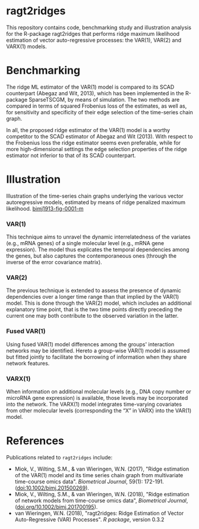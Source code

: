 # ragt2ridges

This repository contains code, benchmarking study and illustration analysis for the R-package ragt2ridges that performs ridge maximum likelihood estimation of vector auto-regressive processes: the VAR(1), VAR(2) and VARX(1) models.

# Benchmarking 

The ridge ML estimator of the VAR(1) model is compared to its SCAD counterpart (Abegaz and Wit, 2013), which has been implemented in the R-package SparseTSCGM, by means of simulation. The two methods are compared in terms of squared Frobenius loss of the estimates, as well as, for sensitivity and specificity of their edge selection of the time-series chain graph.

In all, the proposed ridge estimator of the VAR(1) model is a worthy competitor to the SCAD estimator of Abegaz and Wit (2013). With respect to the Frobenius loss the ridge estimator seems even preferable, while for more high-dimensional settings the edge selection properties of the ridge estimator not inferior to that of its SCAD counterpart.

# Illustration

Illustration of the time-series chain graphs underlying the various vector autoregressive models, estimated by means of ridge penalized maximum likelihood.
[bimj1913-fig-0001-m](https://user-images.githubusercontent.com/22052679/124127531-1e0e8500-da7c-11eb-84d0-f7994efbf4a1.jpeg)

### VAR(1)
This technique aims to unravel the dynamic interrelatedness of the variates (e.g., mRNA genes) of a single molecular level (e.g., mRNA gene expression). The model thus explicates the temporal dependencies among the genes, but also captures the contemporaneous ones (through the inverse of the error covariance matrix).
### VAR(2)
The previous technique is extended to assess the presence of dynamic dependencies over a longer time range than that implied by the VAR(1) model. This is done through the VAR(2) model, which includes an additional explanatory time point, that is the two time points directly preceding the current one may both contribute to the observed variation in the latter. 
### Fused VAR(1)
Using fused VAR(1) model differences among the groups' interaction networks may be identified. Hereto a group-wise VAR(1) model is assumed but fitted jointly to facilitate the borrowing of information when they share network features.
### VARX(1)
When information on additional molecular levels (e.g., DNA copy number or microRNA gene expression) is available, those levels may be incorporated into the network. The VARX(1) model integrates time-varying covariates from other molecular levels (corresponding the “X” in VARX) into the VAR(1) model.

# References

Publications related to ```ragt2ridges``` include:

 - Miok, V., Wilting, S.M., & van Wieringen, W.N. (2017),
   "Ridge estimation of the VAR(1) model and its time series chain graph from multivariate time-course omics data".
    _Biometrical Journal_, 59(1): 172-191.
    ([doi:10.1002/bimj.201500269](http://onlinelibrary.wiley.com/doi/10.1002/bimj.201500269/abstract)). 
 - Miok, V., Wilting, S.M., & van Wieringen, W.N. (2018),
   "Ridge estimation of network models from time-course omics data",
    _Biometrical Journal_, ([doi.org/10.1002/bimj.201700195](https://onlinelibrary.wiley.com/doi/abs/10.1002/bimj.201700195)).
 - van Wieringen, W.N. (2018), 
   "ragt2ridges: Ridge Estimation of Vector Auto-Regressive (VAR) Processes". 
    _R package_, version 0.3.2
